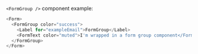 `<FormGroup />` component example:

```js
<Form>
  <FormGroup color="success">
    <Label for="exampleEmail">FormGroup</Label>
    <FormText color="muted">I'm wrapped in a form group component</FormText>
  </FormGroup>
</Form>
```
